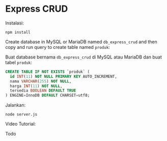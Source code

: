 # Express CRUD

Instalasi:

```
npm install
```

Create database in MySQL or MariaDB named `db_express_crud` and then copy and run query to create table named `produk`:

Buat database bernama `db_express_crud` di MySQL atau MariaDB dan buat tabel `produk`:

```sql
CREATE TABLE IF NOT EXISTS `produk` (
  id INT(11) NOT NULL PRIMARY KEY AUTO_INCREMENT,
  nama VARCHAR(255) NOT NULL,
  harga INT(11) NOT NULL,
  tersedia BOOLEAN DEFAULT TRUE
) ENGINE=InnoDB DEFAULT CHARSET=utf8;
```

Jalankan:

```
node server.js
```

Video Tutorial:

Todo